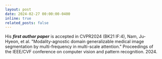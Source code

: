 ```yaml
---
layout: post
date: 2024-02-27 00:00:00-0400
inline: true
related_posts: false
---
```


His ***first author paper*** is accepted in CVPR2024 (BK21 IF:4), Nam, Ju-Hyeon, et al. "Modality-agnostic domain generalizable medical image segmentation by multi-frequency in multi-scale attention." Proceedings of the IEEE/CVF conference on computer vision and pattern recognition. 2024.